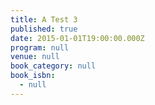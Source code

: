 ```yaml
---
title: A Test 3
published: true
date: 2015-01-01T19:00:00.000Z
program: null
venue: null
book_category: null
book_isbn:
  - null
---
```

